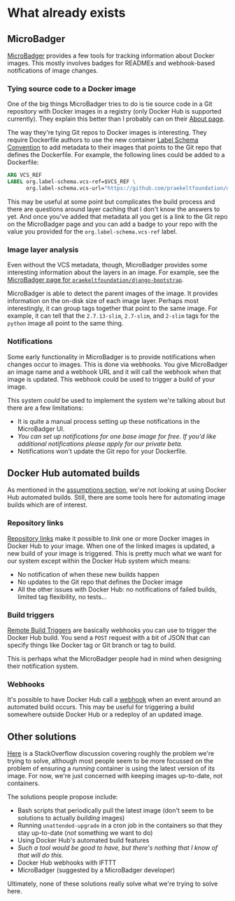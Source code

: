# What already exists
## MicroBadger
[MicroBadger](https://microbadger.com) provides a few tools for tracking information about Docker images. This mostly involves badges for READMEs and webhook-based notifications of image changes.

### Tying source code to a Docker image
One of the big things MicroBadger tries to do is tie source code in a Git repository with Docker images in a registry (only Docker Hub is supported currently). They explain this better than I probably can on their [About page](https://microbadger.com/about).

The way they're tying Git repos to Docker images is interesting. They require Dockerfile authors to use the new container [Label Schema Convention](http://label-schema.org) to add metadata to their images that points to the Git repo that defines the Dockerfile. For example, the following lines could be added to a Dockerfile:
```dockerfile
ARG VCS_REF
LABEL org.label-schema.vcs-ref=$VCS_REF \
      org.label-schema.vcs-url="https://github.com/praekeltfoundation/docker-vumi"
```

This may be useful at some point but complicates the build process and there are questions around layer caching that I don't know the answers to yet. And once you've added that metadata all you get is a link to the Git repo on the MicroBadger page and you can add a badge to your repo with the value you provided for the `org.label-schema.vcs-ref` label.

### Image layer analysis
Even without the VCS metadata, though, MicroBadger provides some interesting information about the layers in an image. For example, see the [MicroBadger page for `praekeltfoundation/django-bootstrap`](https://microbadger.com/images/praekeltfoundation/django-bootstrap).

MicroBadger is able to detect the parent images of the image. It provides information on the on-disk size of each image layer. Perhaps most interestingly, it can group tags together that point to the same image. For example, it can tell that the `2.7.13-slim`, `2.7-slim`, and `2-slim` tags for the `python` image all point to the same thing.

### Notifications
Some early functionality in MicroBadger is to provide notifications when changes occur to images. This is done via webhooks. You give MicroBadger an image name and a webhook URL and it will call the webhook when that image is updated. This webhook could be used to trigger a build of your image.

This system _could_ be used to implement the system we're talking about but there are a few limitations:
* It is quite a manual process setting up these notifications in the MicroBadger UI.
* _You can set up notifications for one base image for free. If you'd like additional notifications please apply for our private beta._
* Notifications won't update the Git repo for your Dockerfile.

## Docker Hub automated builds
As mentioned in the [assumptions section](assumptions.md), we're not looking at using Docker Hub automated builds. Still, there are some tools here for automating image builds which are of interest.

### Repository links
[Repository links](https://docs.docker.com/docker-hub/builds/#repository-links) make it possible to _link_ one or more Docker images in Docker Hub to your image. When one of the linked images is updated, a new build of your image is triggered. This is pretty much what we want for our system except within the Docker Hub system which means:
* No notification of when these new builds happen
* No updates to the Git repo that defines the Docker image
* All the other issues with Docker Hub: no notifications of failed builds, limited tag flexibility, no tests...

### Build triggers
[Remote Build Triggers](https://docs.docker.com/docker-hub/builds/#remote-build-triggers) are basically webhooks you can use to trigger the Docker Hub build. You send a `POST` request with a bit of JSON that can specify things like Docker tag or Git branch or tag to build.

This is perhaps what the MicroBadger people had in mind when designing their notification system.

### Webhooks
It's possible to have Docker Hub call a [webhook](https://docs.docker.com/docker-hub/webhooks/) when an event around an automated build occurs. This may be useful for triggering a build somewhere outside Docker Hub or a redeploy of an updated image.

## Other solutions
[Here](http://stackoverflow.com/questions/26423515/how-to-automatically-update-your-docker-containers-if-base-images-are-updated) is a StackOverflow discussion covering roughly the problem we're trying to solve, although most people seem to be more focussed on the problem of ensuring a _running_ container is using the latest version of its image. For now, we're just concerned with keeping images up-to-date, not containers.

The solutions people propose include:
* Bash scripts that periodically pull the latest image (don't seem to be solutions to actually _building_ images)
* Running `unattended-upgrade` in a cron job in the containers so that they stay up-to-date (_not_ something we want to do)
* Using Docker Hub's automated build features
* _Such a tool would be good to have, but there's nothing that I know of that will do this._
* Docker Hub webhooks with IFTTT
* MicroBadger (suggested by a MicroBadger developer)

Ultimately, none of these solutions really solve what we're trying to solve here.
